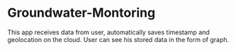 # Groundwater-Montoring
This app receives data from user, automatically saves timestamp and geolocation on the cloud. User can see his stored data in the form of graph.
